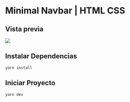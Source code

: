 # Minimal Navbar | HTML CSS

## Vista previa
![](https://ik.imagekit.io/demoxd/ezgif.com-video-to-gif_pS8HLZsW5.gif?tr=w-1080,h-566,fo-auto)

## Instalar Dependencias
```
yarn install
```

## Iniciar Proyecto
```
yarn dev
```
